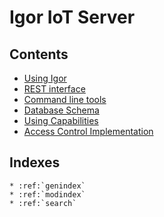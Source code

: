 # Igor IoT Server

## Contents

* [Using Igor](using.md)
* [REST interface](rest.md)
* [Command line tools](programs.rst)
* [Database Schema](schema.md)
* [Using Capabilities](capabilities.md)
* [Access Control Implementation](access-control.md)

## Indexes

```eval_rst
* :ref:`genindex`
* :ref:`modindex`
* :ref:`search`

````